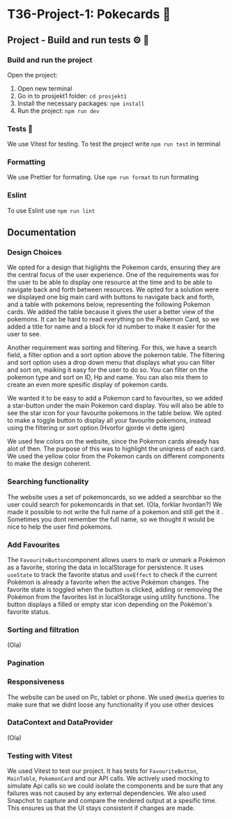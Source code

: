 # T36-Project-1: Pokecards :rocket:
## Project - Build and run tests :gear: :wrench:
### Build and run the project

Open the project:
1. Open new terminal
2. Go in to prosjekt1 folder: `cd prosjekt1`
3. Install the necessary packages: `npm install`
4. Run the project: `npm run dev`


### Tests 🧪
We use Vitest for testing. To test the project write `npm run test` in terminal

### Formatting
We use Prettier for formating. Use `npm run format` to run formating



 ### Eslint
 To use Eslint use `npm run lint`


## Documentation
### Design Choices
We opted for a design that higlights the Pokemon cards, ensuring they are the central focus of the user experience. One of the requirements was for the user to be able to display one resource at the time and to be able to navigate back and forth between resources. We opted for a solution were we displayed one big main card with buttons to navigate back and forth, and a table with pokemons below, representing the following Pokemon cards. We added the table because it gives the user a better view of the pokemons. It can be hard to read everything on the Pokemon Card, so we added a title for name and a block for id number to make it easier for the user to see.

Another requirement was sorting and filtering. For this, we have a search field, a filter option and a sort option above the pokemon table. The filtering and sort option uses a drop down menu that displays what you can filter and sort on, maiking it easy for the user to do so. You can filter on the pokemon type and sort on ID, Hp and name. You can also mix them to create an even more spesific display of pokemon cards.

We wanted it to be easy to add a Pokemon card to favourites, so we added a star-button under the main Pokemon card display. You will also be able to see the star icon for your favourite pokemons in the table below. We opted to make a toggle button to display all your favourite pokemons, instead using the filtering or sort option.(Hvorfor gjorde vi dette igjen)

We used few colors on the website, since the Pokemon cards already has alot of then. The purpose of this was to highlight the uniqness of each card. We used the yellow color from the Pokemon cards on different components to make the design coherent.

### Searching functionality
The website uses a set of pokemoncards, so we added a searchbar so the user could search for pokemoncards in that set. (Ola, forklar hvordan?) We made it possible to not write the full name of a pokemon and still get the it . Sometimes you dont remember the full name, so we thought it would be nice to help the user find pokemons.

### Add Favourites
The `FavouriteButton`component allows users to mark or unmark a Pokémon as a favorite, storing the data in localStorage for persistence. It uses `useState` to track the favorite status and `useEffect` to check if the current Pokémon is already a favorite when the active Pokémon changes. The favorite state is toggled when the button is clicked, adding or removing the Pokémon from the favorites list in localStorage using utility functions. The button displays a filled or empty star icon depending on the Pokémon's favorite status.
### Sorting and filtration
(Ola)
### Pagination

### Responsiveness
The website can be used on Pc, tablet or phone. We used `@media` queries to make sure that we didnt loose any functionality if you use other devices

### DataContext and DataProvider
(Ola)

### Testing with Vitest
We used Vitest to test our project. It has tests for `FavouriteButton`, `MainTable`, `PokemonCard` and our API calls. We actively used mocking to simulate Api calls so we could isolate the components and be sure that any failures was not caused by any external dependencies. We also used Snapchot to capture and compare the rendered output at a spesific time. This ensures us that the UI stays consistent if changes are made.




